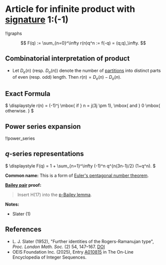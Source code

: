 # Article for infinite product with [signature](../product_signature.html) 1:(-1)

!!graphs

$$ F(q) := \sum_{n=0}^\infty r(n)q^n := f(-q) = (q;q)_\infty. $$

## Combinatorial interpretation of product

- Let $D_e(n)$ (resp. $D_o(n)$) denote the number of [partitions](../partitions.html#integer_partitions) into distinct parts of even (resp. odd) length.  Then $r(n) = D_e(n) - D_o(n)$. 

## Exact Formula

$ \displaystyle r(n) = (-1)^j \mbox{ if } n = j(3j \pm 1), \mbox{ and } 0 \mbox{ otherwise. } $

## Power series expansion

!!power_series

## $q$-series representations

$ \displaystyle F(q) = 1 + \sum_{n=1}^\infty (-1)^n q^{n(3n-1)/2} (1+q^n). $

**Common name:** This is a form of 
[Euler's pentagonal number theorem](../q-series.html#polygonal_number_identities).

**[Bailey pair](../Bailey_pairs.html) proof:**
> Insert H(17) into the [p-Bailey lemma](../Bailey_pairs.html#p_Bailey_lemma).

    
**Notes:**
- Slater (1)


    
## References
-  L. J. Slater (1952), "Further identities of the Rogers-Ramanujan type", *Proc. London Math. Soc.* (2) 54, 147–167. [DOI](https://doi.org/10.1112/plms/s2-54.2.147)
-  OEIS Foundation Inc. (2025), Entry [A010815](https://oeis.org/A010815) in The On-Line Encyclopedia of Integer Sequences.


